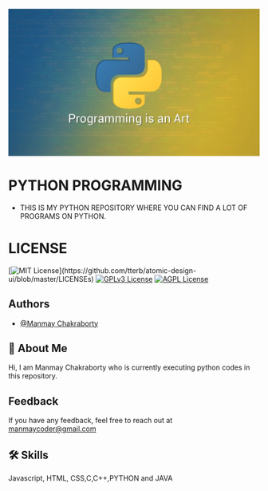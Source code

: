 <!-- ![Logo](image/py.jpg) -->
<kbd>![image](image/py.JPG)</kbd>

    
# PYTHON PROGRAMMING
 -  THIS IS MY PYTHON REPOSITORY WHERE YOU CAN FIND A LOT OF PROGRAMS ON PYTHON.
# LICENSE


[![MIT License](https://img.shields.io/apm/l/atomic-design-ui.svg?)](https://github.com/tterb/atomic-design-ui/blob/master/LICENSEs)
[![GPLv3 License](https://img.shields.io/badge/License-GPL%20v3-yellow.svg)](https://opensource.org/licenses/)
[![AGPL License](https://img.shields.io/badge/license-AGPL-blue.svg)](http://www.gnu.org/licenses/agpl-3.0)



## Authors

- [@Manmay Chakraborty](https://www.github.com/manmay2)


## 🚀 About Me
Hi, I am Manmay Chakraborty who is currently executing python codes in this repository.




## Feedback

If you have any feedback, feel free to reach out at manmaycoder@gmail.com


## 🛠 Skills
Javascript, HTML, CSS,C,C++,PYTHON and JAVA



 

